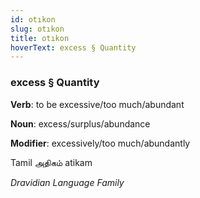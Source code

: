 ```yaml
---
id: otıkon
slug: otıkon
title: otıkon
hoverText: excess § Quantity
---
```


### excess § Quantity

**Verb**: to be excessive/too much/abundant

**Noun**: excess/surplus/abundance

**Modifier**: excessively/too much/abundantly

Tamil அதிகம் atikam 

*Dravidian Language Family*